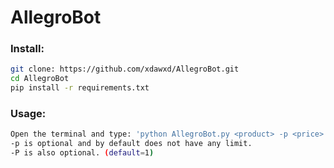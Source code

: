 # AllegroBot

### Install:

```bash
git clone: https://github.com/xdawxd/AllegroBot.git
cd AllegroBot
pip install -r requirements.txt
```

### Usage:

```bash
Open the terminal and type: 'python AllegroBot.py <product> -p <price> -P <number of pages>'
-p is optional and by default does not have any limit.
-P is also optional. (default=1)
```
